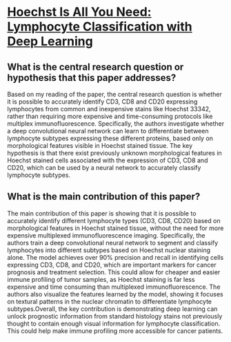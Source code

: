# [Hoechst Is All You Need: Lymphocyte Classification with Deep Learning](https://arxiv.org/abs/2107.04388)

## What is the central research question or hypothesis that this paper addresses?

Based on my reading of the paper, the central research question is whether it is possible to accurately identify CD3, CD8 and CD20 expressing lymphocytes from common and inexpensive stains like Hoechst 33342, rather than requiring more expensive and time-consuming protocols like multiplex immunofluorescence. Specifically, the authors investigate whether a deep convolutional neural network can learn to differentiate between lymphocyte subtypes expressing these different proteins, based only on morphological features visible in Hoechst stained tissue. The key hypothesis is that there exist previously unknown morphological features in Hoechst stained cells associated with the expression of CD3, CD8 and CD20, which can be used by a neural network to accurately classify lymphocyte subtypes.


## What is the main contribution of this paper?

The main contribution of this paper is showing that it is possible to accurately identify different lymphocyte types (CD3, CD8, CD20) based on morphological features in Hoechst stained tissue, without the need for more expensive multiplexed immunofluorescence imaging. Specifically, the authors train a deep convolutional neural network to segment and classify lymphocytes into different subtypes based on Hoechst nuclear staining alone. The model achieves over 90% precision and recall in identifying cells expressing CD3, CD8, and CD20, which are important markers for cancer prognosis and treatment selection. This could allow for cheaper and easier immune profiling of tumor samples, as Hoechst staining is far less expensive and time consuming than multiplexed immunofluorescence. The authors also visualize the features learned by the model, showing it focuses on textural patterns in the nuclear chromatin to differentiate lymphocyte subtypes.Overall, the key contribution is demonstrating deep learning can unlock prognostic information from standard histology stains not previously thought to contain enough visual information for lymphocyte classification. This could help make immune profiling more accessible for cancer patients.
